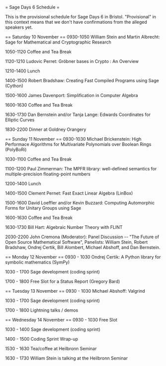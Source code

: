 = Sage Days 6 Schedule =

This is the provisional schedule for Sage Days 6 in Bristol. "Provisional" in this context means that we don't have confirmations from the alleged speakers yet.

== Saturday 10 November ==
0930-1050 William Stein and Martin Albrecht: Sage for Mathematical and Cryptographic Research

1050-1120 Coffee and Tea Break

1120-1210 Ludovic Perret: Gröbner bases in Crypto : An Overview

1210-1400 Lunch

1400-1500 Robert Bradshaw: Creating Fast Compiled Programs using Sage (Cython)

1500-1600 James Davenport: Simplification in Computer Algebra

1600-1630 Coffee and Tea Break

1630-1730 Dan Bernstein and/or Tanja Lange: Edwards Coordinates for Elliptic Curves 

1830-2200 Dinner at Goldney Orangery

== Sunday 11 November ==
0930-1030 Michael Brickenstein: High Performace Algorithms for Multivariate Polynomials over Boolean Rings (PolyBoRi)

1030-1100 Coffee and Tea Break

1100-1200 Paul Zimmerman:  The MPFR library: well-defined semantics for multiple-precision floating-point numbers

1200-1400 Lunch

1400-1500 Clement Pernet: Fast Exact Linear Algebra (LinBox)

1500-1600 David Loeffler and/or Kevin Buzzard: Computing Automorphic
Forms for Unitary Groups using Sage

1600-1630 Coffee and Tea Break

1630-1730 Bill Hart: Algebraic Number Theory with FLINT

2030-2200 John Cremona (Moderator): Panel Discussion -- "The Future of Open Source Mathematical Software", 
Panelists: William Stein, Robert Bradshaw, Ondrej Certik, Bill Alombert, Michael Abshoff, and Dan Bernstein.

== Monday 12 November ==
0930 - 1030 Ondrej Certik: A Python library for symbolic mathematics (SymPy)

1030 - 1700 Sage development (coding sprint)

1700 - 1800 Free Slot for a Status Report (Gregory Bard)

== Tuesday 13 November ==
0930 - 1030 Michael Abshoff: Valgrind

1030 - 1700 Sage development (coding sprint)

1700 - 1800 Lightning talks / demos

== Wednesday 14 November ==
0930 - 1030 Free Slot

1030 - 1400 Sage development (coding sprint)

1400 - 1500 Coding Sprint Wrap-up

1530 - 1630 Tea/coffee at Heilbronn Seminar

1630 - 1730 William Stein is talking at the Heilbronn Seminar
